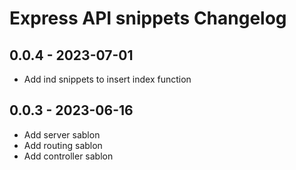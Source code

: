 # Express API snippets Changelog

## 0.0.4 - 2023-07-01

* Add ind snippets to insert index function

## 0.0.3 - 2023-06-16

* Add server sablon
* Add routing sablon
* Add controller sablon
